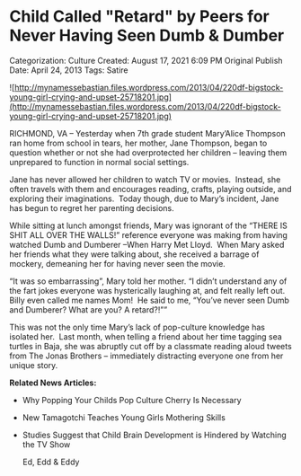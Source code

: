# Child Called "Retard" by Peers for Never Having Seen Dumb & Dumber

Categorization: Culture
Created: August 17, 2021 6:09 PM
Original Publish Date: April 24, 2013
Tags: Satire

![http://mynamessebastian.files.wordpress.com/2013/04/220df-bigstock-young-girl-crying-and-upset-25718201.jpg](http://mynamessebastian.files.wordpress.com/2013/04/220df-bigstock-young-girl-crying-and-upset-25718201.jpg)

RICHMOND, VA – Yesterday when 7th grade student Mary’Alice Thompson ran home from school in tears, her mother, Jane Thompson, began to question whether or not she had overprotected her children – leaving them unprepared to function in normal social settings.

Jane has never allowed her children to watch TV or movies.  Instead, she often travels with them and encourages reading, crafts, playing outside, and exploring their imaginations.  Today though, due to Mary’s incident, Jane has begun to regret her parenting decisions.

While sitting at lunch amongst friends, Mary was ignorant of the “THERE IS SHIT ALL OVER THE WALLS!” reference everyone was making from having watched Dumb and Dumberer –When Harry Met Lloyd.  When Mary asked her friends what they were talking about, she received a barrage of mockery, demeaning her for having never seen the movie.

“It was so embarrassing”, Mary told her mother. “I didn’t understand any of the fart jokes everyone was hysterically laughing at, and felt really left out.  Billy even called me names Mom!  He said to me, “You’ve never seen Dumb and Dumberer? What are you? A retard?!””

This was not the only time Mary’s lack of pop-culture knowledge has isolated her.  Last month, when telling a friend about her time tagging sea turtles in Baja, she was abruptly cut off by a classmate reading aloud tweets from The Jonas Brothers – immediately distracting everyone one from her unique story.

**Related News Articles:**

- Why Popping Your Childs Pop Culture Cherry Is Necessary
- New Tamagotchi Teaches Young Girls Mothering Skills
- Studies Suggest that Child Brain Development is Hindered by Watching the TV Show
    
    Ed, Edd & Eddy